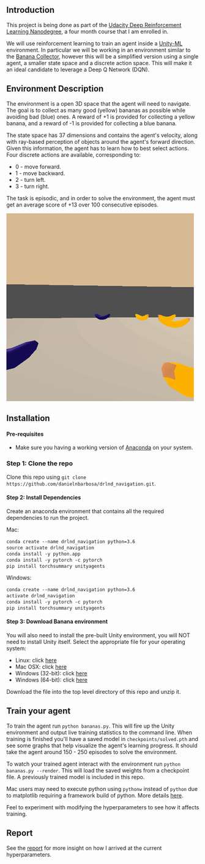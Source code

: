 ## Introduction
This project is being done as part of the [Udacity Deep Reinforcement Learning Nanodegree](https://www.udacity.com/course/deep-reinforcement-learning-nanodegree--nd893), a four month course that I am enrolled in.

We will use reinforcement learning to train an agent inside a [Unity-ML](https://github.com/Unity-Technologies/ml-agents) environment.  In particular we will be working in an environment similar to the [Banana Collector](https://github.com/Unity-Technologies/ml-agents/blob/master/docs/Learning-Environment-Examples.md#banana-collector), however this will be a simplified version using a single agent, a smaller state space and a discrete action space.  This will make it an ideal candidate to leverage a Deep Q Network (DQN).



## Environment Description
The environment is a open 3D space that the agent will need to navigate.  The goal is to collect as many good (yellow) bananas as possible while avoiding bad (blue) ones.  A reward of +1 is provided for collecting a yellow banana, and a reward of -1 is provided for collecting a blue banana.

The state space has 37 dimensions and contains the agent's velocity, along with ray-based perception of objects around the agent's forward direction. Given this information, the agent has to learn how to best select actions. Four discrete actions are available, corresponding to:

- 0 - move forward.
- 1 - move backward.
- 2 - turn left.
- 3 - turn right.

The task is episodic, and in order to solve the environment, the agent must get an average score of +13 over 100 consecutive episodes.

![bananas](results/bananas.png)


## Installation

#### Pre-requisites
- Make sure you having a working version of [Anaconda](https://www.anaconda.com/download/) on your system.


### Step 1: Clone the repo
Clone this repo using `git clone https://github.com/danielnbarbosa/drlnd_navigation.git`.


#### Step 2: Install Dependencies
Create an anaconda environment that contains all the required dependencies to run the project.

Mac:
```
conda create --name drlnd_navigation python=3.6
source activate drlnd_navigation
conda install -y python.app
conda install -y pytorch -c pytorch
pip install torchsummary unityagents
```

Windows:
```
conda create --name drlnd_navigation python=3.6
activate drlnd_navigation
conda install -y pytorch -c pytorch
pip install torchsummary unityagents
```

#### Step 3: Download Banana environment
You will also need to install the pre-built Unity environment, you will NOT need to install Unity itself.  Select the appropriate file for your operating system:

- Linux: click [here](https://s3-us-west-1.amazonaws.com/udacity-drlnd/P1/Banana/Banana_Linux.zip)
- Mac OSX: click [here](https://s3-us-west-1.amazonaws.com/udacity-drlnd/P1/Banana/Banana.app.zip)
- Windows (32-bit): click [here](https://s3-us-west-1.amazonaws.com/udacity-drlnd/P1/Banana/Banana_Windows_x86.zip)
- Windows (64-bit): click [here](https://s3-us-west-1.amazonaws.com/udacity-drlnd/P1/Banana/Banana_Windows_x86_64.zip)

Download the file into the top level directory of this repo and unzip it.


## Train your agent
To train the agent run `python bananas.py`.  This will fire up the Unity environment and output live training statistics to the command line.  When training is finished you'll have a saved model in `checkpoints/solved.pth` and see some graphs that help visualize the agent's learning progress.  It should take the agent around 150 - 250 episodes to solve the environment.

To watch your trained agent interact with the environment run `python bananas.py --render`.  This will load the saved weights from a checkpoint file.  A previously trained model is included in this repo.

Mac users may need to execute python using `pythonw` instead of `python` due to matplotlib requiring a framework build of python.  More details [here](https://matplotlib.org/faq/osx_framework.html).

Feel to experiment with modifying the hyperparameters to see how it affects training.

## Report
See the [report](results/Report.md) for more insight on how I arrived at the current hyperparameters.  

